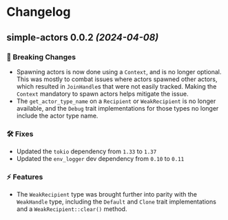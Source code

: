 # Changelog

## simple-actors **0.0.2** *(2024-04-08)*

### 🚨 Breaking Changes

- Spawning actors is now done using a `Context`, and is no longer optional. This was mostly to
  combat issues where actors spawned other actors, which resulted in `JoinHandle`s that were not
  easily tracked. Making the `Context` mandatory to spawn actors helps mitigate the issue.
- The `get_actor_type_name` on a `Recipient` or `WeakRecipient` is no longer available, and the
  `Debug` trait implementations for those types no longer include the actor type name.

### 🛠 Fixes

- Updated the `tokio` dependency from `1.33` to `1.37`
- Updated the `env_logger` dev dependency from `0.10` to `0.11`

### ⚡️ Features

- The `WeakRecipient` type was brought further into parity with the `WeakHandle` type, including the
  `Default` and `Clone` trait implementations and a `WeakRecipient::clear()` method.
